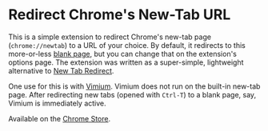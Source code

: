 # Redirect Chrome's New-Tab URL

This is a simple extension to redirect Chrome's new-tab page (`chrome://newtab`)
to a URL of your choice.  By default, it redirects to this more-or-less [blank
page](http://www.this-page-intentionally-left-blank.org/), but you can change
that on the extension's options page.  The extension was written as a
super-simple, lightweight alternative to [New Tab
Redirect](https://chrome.google.com/webstore/detail/new-tab-redirect/icpgjfneehieebagbmdbhnlpiopdcmna?utm_source=chrome-app-launcher-info-dialog).

One use for this is with [Vimium](https://github.com/philc/vimium).  Vimium does not run on the built-in new-tab page.  After redirecting new tabs (opened with `Ctrl-T`) to a blank page, say, Vimium is immediately active.

Available on the [Chrome Store](https://chrome.google.com/webstore/detail/new-tab-url/njigpponciklokfkoddampoienefegcl).
